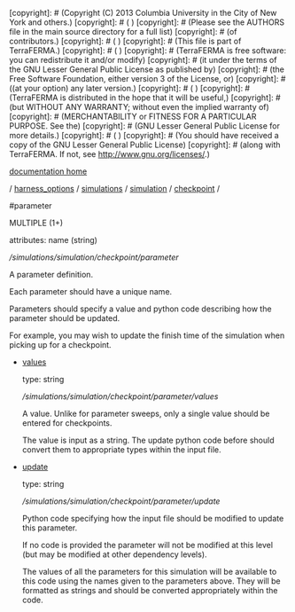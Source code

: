 [copyright]: # (Copyright (C) 2013 Columbia University in the City of New York and others.)
[copyright]: # ( )
[copyright]: # (Please see the AUTHORS file in the main source directory for a full list)
[copyright]: # (of contributors.)
[copyright]: # ( )
[copyright]: # (This file is part of TerraFERMA.)
[copyright]: # ( )
[copyright]: # (TerraFERMA is free software: you can redistribute it and/or modify)
[copyright]: # (it under the terms of the GNU Lesser General Public License as published by)
[copyright]: # (the Free Software Foundation, either version 3 of the License, or)
[copyright]: # ((at your option) any later version.)
[copyright]: # ( )
[copyright]: # (TerraFERMA is distributed in the hope that it will be useful,)
[copyright]: # (but WITHOUT ANY WARRANTY; without even the implied warranty of)
[copyright]: # (MERCHANTABILITY or FITNESS FOR A PARTICULAR PURPOSE. See the)
[copyright]: # (GNU Lesser General Public License for more details.)
[copyright]: # ( )
[copyright]: # (You should have received a copy of the GNU Lesser General Public License)
[copyright]: # (along with TerraFERMA. If not, see <http://www.gnu.org/licenses/>.)

[documentation home](Documentation)

/ [harness_options](../../../../harness_options) / [simulations](../../../simulations) / [simulation](../../simulation) / [checkpoint](../checkpoint) /

#parameter

MULTIPLE (1+) 

attributes: name (string) 

*/simulations/simulation/checkpoint/parameter*

A parameter definition.

Each parameter should have a unique name.

Parameters should specify a value and python code describing how the parameter should be updated.

For example, you may wish to update the finish time of the simulation when picking up for a checkpoint.

* [values](parameter/values "child")

    type: string

    */simulations/simulation/checkpoint/parameter/values*

    A value.  Unlike for parameter sweeps, only a single value should be entered for checkpoints.
    
    The value is input as a string.
    The update python code before should convert them to appropriate types within the input file.

* [update](parameter/update "child")

    type: string

    */simulations/simulation/checkpoint/parameter/update*

    Python code specifying how the input file should be modified to update this parameter.
    
    If no code is provided the parameter will not be modified at this level 
    (but may be modified at other dependency levels).
    
    The values of all the parameters for this simulation will be available to this code using 
    the names given to the parameters above.  They will be formatted as strings and should be converted 
    appropriately within the code.

[autogenerated]: # (This file was automatically generated from the schema file:/home/cwilson/repos/github/TerraFERMA/TerraFERMA/buckettools/schemas/simulations.rng.)

